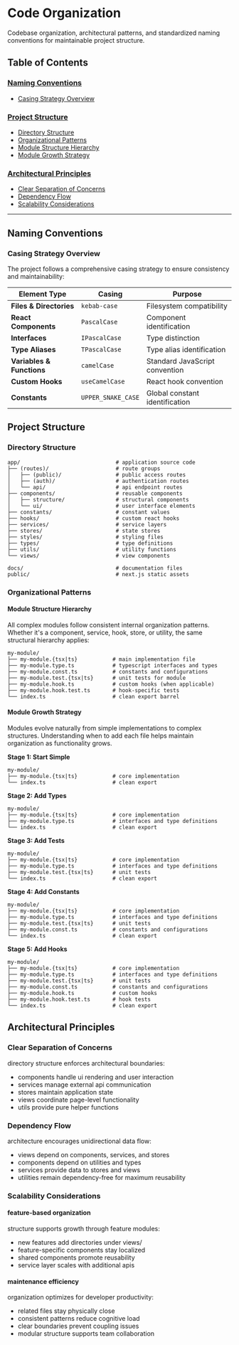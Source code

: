 # Code Organization

Codebase organization, architectural patterns, and standardized naming conventions for maintainable project structure.

## Table of Contents

### [Naming Conventions](#naming-conventions)

- [Casing Strategy Overview](#casing-strategy-overview)

### [Project Structure](#project-structure)

- [Directory Structure](#directory-structure)
- [Organizational Patterns](#organizational-patterns)
- [Module Structure Hierarchy](#module-structure-hierarchy)
- [Module Growth Strategy](#module-growth-strategy)

### [Architectural Principles](#architectural-principles)

- [Clear Separation of Concerns](#clear-separation-of-concerns)
- [Dependency Flow](#dependency-flow)
- [Scalability Considerations](#scalability-considerations)

---

## Naming Conventions

### Casing Strategy Overview

The project follows a comprehensive casing strategy to ensure consistency and maintainability:

| Element Type              | Casing             | Purpose                        |
| ------------------------- | ------------------ | ------------------------------ |
| **Files & Directories**   | `kebab-case`       | Filesystem compatibility       |
| **React Components**      | `PascalCase`       | Component identification       |
| **Interfaces**            | `IPascalCase`      | Type distinction               |
| **Type Aliases**          | `TPascalCase`      | Type alias identification      |
| **Variables & Functions** | `camelCase`        | Standard JavaScript convention |
| **Custom Hooks**          | `useCamelCase`     | React hook convention          |
| **Constants**             | `UPPER_SNAKE_CASE` | Global constant identification |

## Project Structure

### Directory Structure

```
app/                              # application source code
├── (routes)/                     # route groups
│   ├── (public)/                 # public access routes
│   ├── (auth)/                   # authentication routes
│   └── api/                      # api endpoint routes
├── components/                   # reusable components
│   ├── structure/                # structural components
│   └── ui/                       # user interface elements
├── constants/                    # constant values
├── hooks/                        # custom react hooks
├── services/                     # service layers
├── stores/                       # state stores
├── styles/                       # styling files
├── types/                        # type definitions
├── utils/                        # utility functions
└── views/                        # view components

docs/                             # documentation files
public/                           # next.js static assets
```

### Organizational Patterns

#### Module Structure Hierarchy

All complex modules follow consistent internal organization patterns. Whether it's a component, service, hook, store, or utility, the same structural hierarchy applies:

```
my-module/
├── my-module.{tsx|ts}           # main implementation file
├── my-module.type.ts            # typescript interfaces and types
├── my-module.const.ts           # constants and configurations
├── my-module.test.{tsx|ts}      # unit tests for module
├── my-module.hook.ts            # custom hooks (when applicable)
├── my-module.hook.test.ts       # hook-specific tests
└── index.ts                     # clean export barrel
```

#### Module Growth Strategy

Modules evolve naturally from simple implementations to complex structures. Understanding when to add each file helps maintain organization as functionality grows.

**Stage 1: Start Simple**

```
my-module/
├── my-module.{tsx|ts}           # core implementation
└── index.ts                     # clean export
```

**Stage 2: Add Types**

```
my-module/
├── my-module.{tsx|ts}           # core implementation
├── my-module.type.ts            # interfaces and type definitions
└── index.ts                     # clean export
```

**Stage 3: Add Tests**

```
my-module/
├── my-module.{tsx|ts}           # core implementation
├── my-module.type.ts            # interfaces and type definitions
├── my-module.test.{tsx|ts}      # unit tests
└── index.ts                     # clean export
```

**Stage 4: Add Constants**

```
my-module/
├── my-module.{tsx|ts}           # core implementation
├── my-module.type.ts            # interfaces and type definitions
├── my-module.test.{tsx|ts}      # unit tests
├── my-module.const.ts           # constants and configurations
└── index.ts                     # clean export
```

**Stage 5: Add Hooks**

```
my-module/
├── my-module.{tsx|ts}           # core implementation
├── my-module.type.ts            # interfaces and type definitions
├── my-module.test.{tsx|ts}      # unit tests
├── my-module.const.ts           # constants and configurations
├── my-module.hook.ts            # custom hooks
├── my-module.hook.test.ts       # hook tests
└── index.ts                     # clean export
```

## Architectural Principles

### Clear Separation of Concerns

directory structure enforces architectural boundaries:

- components handle ui rendering and user interaction
- services manage external api communication
- stores maintain application state
- views coordinate page-level functionality
- utils provide pure helper functions

### Dependency Flow

architecture encourages unidirectional data flow:

- views depend on components, services, and stores
- components depend on utilities and types
- services provide data to stores and views
- utilities remain dependency-free for maximum reusability

### Scalability Considerations

#### feature-based organization

structure supports growth through feature modules:

- new features add directories under views/
- feature-specific components stay localized
- shared components promote reusability
- service layer scales with additional apis

#### maintenance efficiency

organization optimizes for developer productivity:

- related files stay physically close
- consistent patterns reduce cognitive load
- clear boundaries prevent coupling issues
- modular structure supports team collaboration
